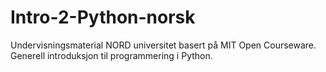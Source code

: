 # Intro-2-Python-norsk
Undervisningsmaterial NORD universitet basert på MIT Open Courseware. 
Generell introduksjon til programmering i Python.
